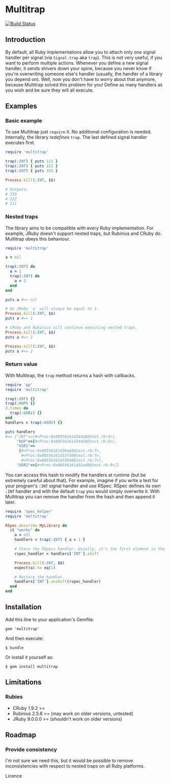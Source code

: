 Multitrap
=========

[![Build Status](https://travis-ci.org/kyrylo/multitrap.svg?branch=master)](https://travis-ci.org/kyrylo/multitrap)

Introduction
------------

By default, all Ruby implementations allow you to attach only one signal handler
per signal (via `Signal.trap` aka `trap`). This is not very useful, if you want
to perform multiple actions. Whenever you define a new signal handler, it sends
shivers down your spine, because you never know if you're overwriting someone
else's handler (usually, the handler of a library you depend on). Well, now you
don't have to worry about that anymore, because Multitrap solved this problem
for you! Define as many handlers as you wish and be sure they will all execute.

Examples
--------

### Basic example

To use Multitrap just `require` it. No additional configuration is
needed. Internally, the library _redefines_ `trap`. The last defined signal
handler executes first.

```ruby
require 'multitrap'

trap(:INT) { puts 111 }
trap(:INT) { puts 222 }
trap(:INT) { puts 333 }

Process.kill(:INT, $$)

# Outputs:
# 333
# 222
# 111
```

### Nested traps

The library aims to be compatible with every Ruby implementation. For example,
JRuby doesn't support nested traps, but Rubinius and CRuby do. Multitrap obeys
this behaviour.

```ruby
require 'multitrap'

a = nil

trap(:INT) do
  a = 1
  trap(:INT) do
    a = 2
  end
end

puts a #=> nil

# On JRuby `a` will always be equal to 1.
Process.kill(:INT, $$)
puts a #=> 1

# CRuby and Rubinius will continue executing nested traps.
Process.kill(:INT, $$)
puts a #=> 2

Process.kill(:INT, $$)
puts a #=> 2
```

### Return value

With Multitrap, the `trap` method returns a hash with callbacks.

```ruby
require 'pp'
require 'multitrap'

trap(:INT) {}
trap(:HUP) {}
3.times do
  trap(:USR1) {}
end
handlers = trap(:USR2) {}

puts handlers
#=> {"INT"=>[#<Proc:0x00556161d34da8@test.rb:4>],
     "HUP"=>[#<Proc:0x00556161d34420@test.rb:5>],
     "USR1"=>
      [#<Proc:0x00556161d36a68@test.rb:7>,
       #<Proc:0x00556161d33750@test.rb:7>,
       #<Proc:0x00556161d33048@test.rb:7>],
     "USR2"=>[#<Proc:0x00556161d32ad0@test.rb:9>]}
```

You can access this hash to modify the handlers at runtime (but be extremely
careful about that). For example, imagine if you write a test for your program's
`:INT` signal handler and use RSpec. RSpec defines its own `:INT` handler and
with the default `trap` you would simply overwrite it. With Multitrap you can
remove the handler from the hash and then append it later.

```ruby
require 'spec_helper'
require 'multitrap'

RSpec.describe MyLibrary do
  it "works" do
    a = nil
    handlers = trap(:INT) { a = 1 }

    # Store the RSpecs handler. Usually, it's the first element in the array.
    rspec_handler = handlers['INT'].shift

    Process.kill(:INT, $$)
    expect(a).to eq(1)

    # Restore the handler.
    handlers['INT'].unshift(rspec_handler)
  end
end
```

Installation
------------

Add this line to your application's Gemfile:

    gem 'multitrap'

And then execute:

    $ bundle

Or install it yourself as:

    $ gem install multitrap

Limitations
-----------

### Rubies

* CRuby 1.9.2 >=
* Rubinius 2.5.8 >= (may work on older versions, untested)
* JRuby 9.0.0.0 >= (shouldn't work on older versions)

Roadmap
-------

### Provide consistency

I'm not sure we need this, but it would be possible to remove inconsistencies
with respect to nested traps on all Ruby platforms.

Licence
